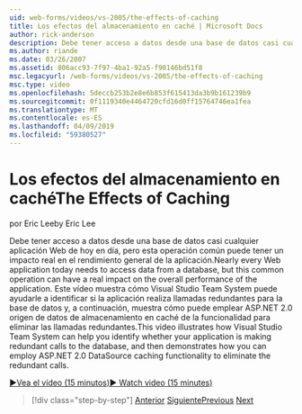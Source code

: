 ```yaml
---
uid: web-forms/videos/vs-2005/the-effects-of-caching
title: Los efectos del almacenamiento en caché | Microsoft Docs
author: rick-anderson
description: Debe tener acceso a datos desde una base de datos casi cualquier aplicación Web de hoy en día, pero esta operación común puede tener un impacto real en el rendimiento general de la un...
ms.author: riande
ms.date: 03/26/2007
ms.assetid: 806acc93-7f97-4ba1-92a5-f90146bd51f8
msc.legacyurl: /web-forms/videos/vs-2005/the-effects-of-caching
msc.type: video
ms.openlocfilehash: 5deccb253b2e8e6b853f615413da3b9b161239b9
ms.sourcegitcommit: 0f1119340e4464720cfd16d0ff15764746ea1fea
ms.translationtype: MT
ms.contentlocale: es-ES
ms.lasthandoff: 04/09/2019
ms.locfileid: "59380527"
---
```

# <a name="the-effects-of-caching"></a><span data-ttu-id="1fc98-103">Los efectos del almacenamiento en caché</span><span class="sxs-lookup"><span data-stu-id="1fc98-103">The Effects of Caching</span></span>

<span data-ttu-id="1fc98-104">por Eric Lee</span><span class="sxs-lookup"><span data-stu-id="1fc98-104">by Eric Lee</span></span>

<span data-ttu-id="1fc98-105">Debe tener acceso a datos desde una base de datos casi cualquier aplicación Web de hoy en día, pero esta operación común puede tener un impacto real en el rendimiento general de la aplicación.</span><span class="sxs-lookup"><span data-stu-id="1fc98-105">Nearly every Web application today needs to access data from a database, but this common operation can have a real impact on the overall performance of the application.</span></span> <span data-ttu-id="1fc98-106">Este vídeo muestra cómo Visual Studio Team System puede ayudarle a identificar si la aplicación realiza llamadas redundantes para la base de datos y, a continuación, muestra cómo puede emplear ASP.NET 2.0 origen de datos de almacenamiento en caché de la funcionalidad para eliminar las llamadas redundantes.</span><span class="sxs-lookup"><span data-stu-id="1fc98-106">This video illustrates how Visual Studio Team System can help you identify whether your application is making redundant calls to the database, and then demonstrates how you can employ ASP.NET 2.0 DataSource caching functionality to eliminate the redundant calls.</span></span>

[<span data-ttu-id="1fc98-107">&#9654;Vea el vídeo (15 minutos)</span><span class="sxs-lookup"><span data-stu-id="1fc98-107">&#9654; Watch video (15 minutes)</span></span>](https://channel9.msdn.com/Blogs/ASP-NET-Site-Videos/the-effects-of-caching)

> [!div class="step-by-step"]
> <span data-ttu-id="1fc98-108">[Anterior](custom-extraction-rules-and-coded-web-tests.md)
> [Siguiente](using-the-load-test-agent.md)</span><span class="sxs-lookup"><span data-stu-id="1fc98-108">[Previous](custom-extraction-rules-and-coded-web-tests.md)
[Next](using-the-load-test-agent.md)</span></span>
